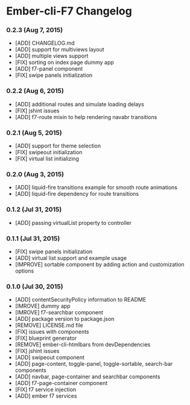 # Ember-cli-F7 Changelog

### 0.2.3 (Aug 7, 2015)
- [ADD] CHANGELOG.md
- [ADD] support for multiviews layout
- [ADD] multiple views support
- [FIX] sorting on index page dummy app
- [ADD] f7-panel component
- [FIX] swipe panels initialization

### 0.2.2 (Aug 6, 2015)
- [ADD] additional routes and simulate loading delays
- [FIX] jshint issues
- [ADD] f7-route mixin to help rendering navabr transitions

### 0.2.1 (Aug 5, 2015)
- [ADD] support for theme selection
- [FIX] swipeout initialization
- [FIX] virtual list initializing

### 0.2.0 (Aug 3, 2015)
- [ADD] liquid-fire transitions example for smooth route animations
- [ADD] liquid-fire dependency for route transitions

### 0.1.2 (Jul 31, 2015)
- [ADD] passing virtualList property to controller

### 0.1.1 (Jul 31, 2015)
- [FIX] swipe panels initialization
- [ADD] virtual list support and example usage
- [IMPROVE] sortable component by adding action and customization options

### 0.1.0 (Jul 30, 2015)
- [ADD] contentSecurityPolicy information to README
- [IMROVE] dummy app
- [IMROVE] f7-searchbar component
- [ADD] package version to package.json
- [REMOVE] LICENSE.md file
- [FIX] issues with components
- [FIX] blueprint generator
- [REMOVE] ember-cli-htmlbars from devDependencies
- [FIX] jshint issues
- [ADD] swipeout component
- [ADD] page-content, toggle-panel, toggle-sortable, search-bar components
- [ADD] navbar, page-container and searchbar components
- [ADD] f7-page-container component
- [FIX] f7 service injection
- [ADD] ember f7 services